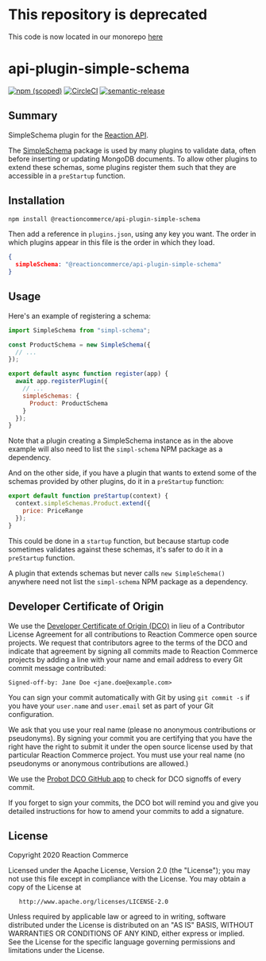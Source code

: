 # This repository is deprecated

This code is now located in our monorepo [here](https://github.com/reactioncommerce/reaction/tree/trunk/packages/api-plugin-simple-schema)



# api-plugin-simple-schema

[![npm (scoped)](https://img.shields.io/npm/v/@reactioncommerce/api-plugin-simple-schema.svg)](https://www.npmjs.com/package/@reactioncommerce/api-plugin-simple-schema)
[![CircleCI](https://circleci.com/gh/reactioncommerce/api-plugin-simple-schema.svg?style=svg)](https://circleci.com/gh/reactioncommerce/api-plugin-simple-schema)
[![semantic-release](https://img.shields.io/badge/%20%20%F0%9F%93%A6%F0%9F%9A%80-semantic--release-e10079.svg)](https://github.com/semantic-release/semantic-release)

## Summary

SimpleSchema plugin for the [Reaction API](https://github.com/reactioncommerce/reaction).

The [SimpleSchema](https://github.com/aldeed/simple-schema-js) package is used by many plugins to validate data, often before inserting or updating MongoDB documents. To allow other plugins to extend these schemas, some plugins register them such that they are accessible in a `preStartup` function.

## Installation

```sh
npm install @reactioncommerce/api-plugin-simple-schema
```

Then add a reference in `plugins.json`, using any key you want. The order in which plugins appear in this file is the order in which they load.

```json
{
  simpleSchema: "@reactioncommerce/api-plugin-simple-schema"
}
```

## Usage

Here's an example of registering a schema:

```js
import SimpleSchema from "simpl-schema";

const ProductSchema = new SimpleSchema({
  // ...
});

export default async function register(app) {
  await app.registerPlugin({
    // ...
    simpleSchemas: {
      Product: ProductSchema
    }
  });
}
```

Note that a plugin creating a SimpleSchema instance as in the above example will also need to list the `simpl-schema` NPM package as a dependency.

And on the other side, if you have a plugin that wants to extend some of the schemas provided by other plugins, do it in a `preStartup` function:

```js
export default function preStartup(context) {
  context.simpleSchemas.Product.extend({
    price: PriceRange
  });
}
```

This could be done in a `startup` function, but because startup code sometimes validates against these schemas, it's safer to do it in a `preStartup` function.

A plugin that extends schemas but never calls `new SimpleSchema()` anywhere need not list the `simpl-schema` NPM package as a dependency.

## Developer Certificate of Origin
We use the [Developer Certificate of Origin (DCO)](https://developercertificate.org/) in lieu of a Contributor License Agreement for all contributions to Reaction Commerce open source projects. We request that contributors agree to the terms of the DCO and indicate that agreement by signing all commits made to Reaction Commerce projects by adding a line with your name and email address to every Git commit message contributed:
```
Signed-off-by: Jane Doe <jane.doe@example.com>
```

You can sign your commit automatically with Git by using `git commit -s` if you have your `user.name` and `user.email` set as part of your Git configuration.

We ask that you use your real name (please no anonymous contributions or pseudonyms). By signing your commit you are certifying that you have the right have the right to submit it under the open source license used by that particular Reaction Commerce project. You must use your real name (no pseudonyms or anonymous contributions are allowed.)

We use the [Probot DCO GitHub app](https://github.com/apps/dco) to check for DCO signoffs of every commit.

If you forget to sign your commits, the DCO bot will remind you and give you detailed instructions for how to amend your commits to add a signature.

## License

   Copyright 2020 Reaction Commerce

   Licensed under the Apache License, Version 2.0 (the "License");
   you may not use this file except in compliance with the License.
   You may obtain a copy of the License at

       http://www.apache.org/licenses/LICENSE-2.0

   Unless required by applicable law or agreed to in writing, software
   distributed under the License is distributed on an "AS IS" BASIS,
   WITHOUT WARRANTIES OR CONDITIONS OF ANY KIND, either express or implied.
   See the License for the specific language governing permissions and
   limitations under the License.

